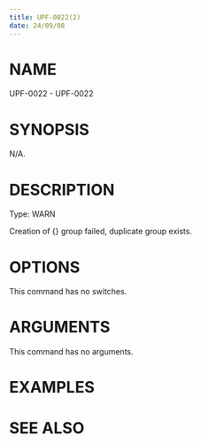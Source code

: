 ```yaml
---
title: UPF-0022(2)
date: 24/09/08
---
```


# NAME

UPF-0022 - UPF-0022

# SYNOPSIS

N/A.

# DESCRIPTION

Type: WARN

Creation of {} group failed, duplicate group exists.

# OPTIONS

This command has no switches.

# ARGUMENTS

This command has no arguments.

# EXAMPLES

# SEE ALSO
